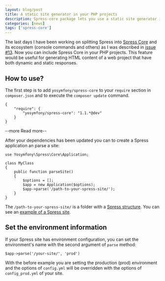 ```yaml
---
layout: blog/post
title: A static site generator in your PHP projects
description: Spress-core package lets you use a static site generator in your PHP projects
categories: [news]
tags: ['spress-core']
---
```

The last days I have been working on splitting Spress into [Spress Core](https://github.com/spress/Spress-core) and its ecosystem 
(console commands and others) as I was described in [issue #13](https://github.com/spress/Spress/issues/13).
Now you can include Spress Core in your PHP projects. This feature would be
useful for generating HTML content of a web project that have both dynamic and static responses.

## How to use?

The first step is to add `yosymfony/spress-core` to your `require` section in `composer.json` and to execute
the `composer update` command.

```
{
    "require": {
        "yosymfony/spress-core": "1.1.*@dev"
    }
}
```
--more Read more--

After your dependencies has been updated you can to create a Spress application an parse a site:

```
use Yosymfony\Spress\Core\Application;

class MyClass
{
    public function parseSite()
    {
        $options = [];
        $app = new Application($options);
        $app->parse('/path-to-your-spress-site/');
    }
}
```

The `/path-to-your-spress-site/` is a folder with a [Spress structure](/docs/how-it-work/).
You can see an [example of a Spress site](https://github.com/yosymfony/Spress-example).

## Set the environment information

If your Spress site has environment configuration, you can set the environment's name
with the second argument of `parse` method: 

```
$app->parse('/your-site/', 'prod')
```

With the before example you are setting the production (prod) environment and the options of `config.yml`
will be overridden with the options of `config_prod.yml` of your site.